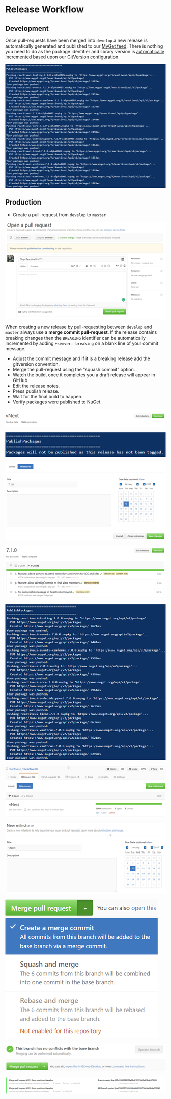 # Release Workflow

## Development

Once pull-requests have been merged into `develop` a new release is automatically generated and published to our [MyGet feed](pre-release-builds.md). There is nothing you need to do as the package identifier and library version is [automatically incremented](semantic-versioning.md) based upon our [GitVersion configuration](https://github.com/reactiveui/ReactiveUI/blob/develop/GitVersion.yml).

![commits to develop are automatically pushed to MyGet](/images/contributing/commits-to-develop-are-automatically-pushed-to-myget.png)

## Production

* Create a pull-request from `develop` to `master`

![](/en/images/contributing/create-a-pull-request-from-develop-to-master.png)

When creating a new release by pull-requesting between `develop` and `master` always use a **merge commit pull-request**. If the release contains breaking changes then the `BREAKING` identifier can be automatically incremented by adding `+semver: breaking` on a blank line of your commit message.


- Adjust the commit message and if it is a breaking release add the gitversion convention.
- Merge the pull-request using the "squash commit" option.
- Watch the build, once it completes you a draft release will appear in GitHub.
- Edit the release notes.
- Press publish release.
- Wait for the final build to happen.
- Verify packages were published to NuGet.

![](/en/images/contributing/click-edit-vnext-milestone-button.png)

![](/en/images/contributing/commits-to-master-do-not-automatically-publish-to-nuget.png)

![](/en/images/contributing/rename-vnext-milestone-to-release-version.png)

![](/en/images/contributing/ensure-all-issues-assigned-to-a-milestone-are-labeled.png)

![](/en/images/contributing/tagged-releases-automatically-publish-to-nuget.png)

![](/en/images/contributing/view-vnext-milestone.png)

![](/en/images/contributing/create-new-vnext-milestone.png)



![](/en/images/contributing/merge-commit-option.png)

![](/en/images/contributing/merge-commit.png)

![](/en/images/contributing/pull-request-into-master-then-publish-tag-to-release.png)

